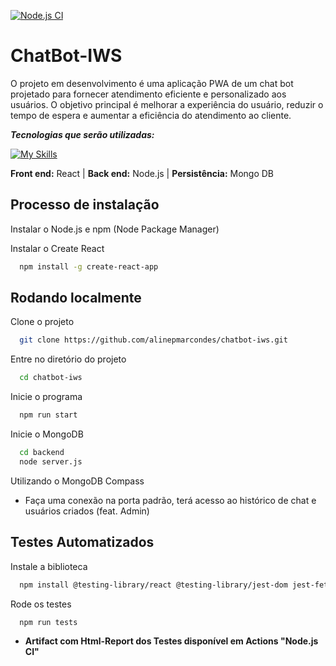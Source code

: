 [![Node.js CI](https://github.com/alinepmarcondes/chatbot-iws/actions/workflows/node.js.yml/badge.svg?branch=main)](https://github.com/alinepmarcondes/chatbot-iws/actions/workflows/node.js.yml)

# ChatBot-IWS

O projeto em desenvolvimento é uma aplicação PWA de um chat bot projetado para fornecer atendimento eficiente e personalizado aos usuários.
O objetivo principal é melhorar a experiência do usuário, reduzir o tempo de espera e aumentar a eficiência do atendimento ao cliente.

***Tecnologias que serão utilizadas:***

[![My Skills](https://skillicons.dev/icons?i=react,nodejs,mongodb)](https://skillicons.dev)

**Front end:**  React   |   **Back end:** Node.js   |   **Persistência:** Mongo DB

## Processo de instalação
Instalar o Node.js e npm (Node Package Manager)

Instalar o Create React 
```bash
  npm install -g create-react-app
```

## Rodando localmente

Clone o projeto

```bash
  git clone https://github.com/alinepmarcondes/chatbot-iws.git
```

Entre no diretório do projeto

```bash
  cd chatbot-iws
```

Inicie o programa

```bash
  npm run start
```

Inicie o MongoDB
```bash
  cd backend
  node server.js
```
Utilizando o MongoDB Compass
* Faça uma conexão na porta padrão, terá acesso ao histórico de chat e usuários criados (feat. Admin) 

## Testes Automatizados
Instale a biblioteca 
```bash
  npm install @testing-library/react @testing-library/jest-dom jest-fetch-mock
```

Rode os testes
```bash
  npm run tests
```
* **Artifact com Html-Report dos Testes disponível em Actions "Node.js CI"**

